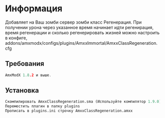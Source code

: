 # Информация

Добавляет на Ваш зомби сервер зомби класс Регенерация. При получении урона через указанное время начинает идти регенирация, время регенерации и сколько регенерировать жизней можно настроить в конфиге, addons/amxmodx/configs/plugins/AmxxImmortal/AmxxClassRegeneration.cfg

## Требования
```c
AmxModX 1.8.2 и выше.
```

## Установка
```python
Скомпилировать AmxxClassRegeneration.sma (Используйте компилятор 1.9.0)
Переместить плагин в папку plugins
Прописать в plugins.ini строчку AmxxClassRegeneration.amxx
```
